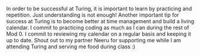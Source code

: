 In order to be successful at Turing, it is important to learn by practicing and repetition.  Just understanding is not enough!
Another important tip for success at Turing is to become better at time management and build a living calendar.
I commit to practicing coding as much as I can during the rest of Mod 0.
I commit to reviewing my calendar on a regular basis and keeping it up to date.
Shout out to my partner Neeru for supporting me while I am attending Turing and serving me food during class :)

